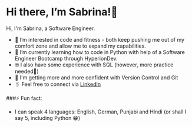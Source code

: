# Hi there, I’m Sabrina!👋 

Hi, I'm Sabrina, a Software Engineer.
- 👀 I’m interested in code and fitness - both keep pushing me out of my comfort zone and allow me to expand my capabilities.
- 🌱 I’m currently learning how to code in Python with help of a Software Engineer Bootcamp through HyperionDev.
- 🤓 I also have some experience with SQL (however, more practice needed📝)
- 📔 I'm getting more and more confident with Version Control and Git
- 🖇️ Feel free to connect via [LinkedIn](https://www.linkedin.com/in/sabrina-k-8a989b282/)

###⚡ Fun fact: 
 - I can speak 4 languages: English, German, Punjabi and Hindi (or shall I say 5, including Python 😁)
